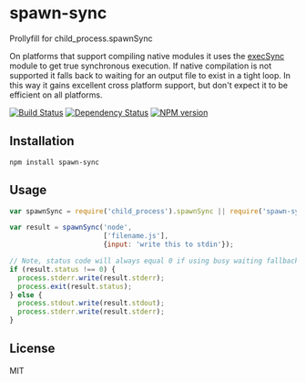 # spawn-sync

Prollyfill for child_process.spawnSync

On platforms that support compiling native modules it uses the [execSync](https://www.npmjs.org/package/execSync) module to get true synchronous execution.  If native compilation is not supported it falls back to waiting for an output file to exist in a tight loop.  In this way it gains excellent cross platform support, but don't expect it to be efficient on all platforms.

[![Build Status](https://img.shields.io/travis/ForbesLindesay/spawn-sync/master.svg)](https://travis-ci.org/ForbesLindesay/spawn-sync)
[![Dependency Status](https://img.shields.io/gemnasium/ForbesLindesay/spawn-sync.svg)](https://gemnasium.com/ForbesLindesay/spawn-sync)
[![NPM version](https://img.shields.io/npm/v/spawn-sync.svg)](http://badge.fury.io/js/spawn-sync)

## Installation

    npm install spawn-sync


## Usage

```js
var spawnSync = require('child_process').spawnSync || require('spawn-sync');

var result = spawnSync('node',
                       ['filename.js'],
                       {input: 'write this to stdin'});

// Note, status code will always equal 0 if using busy waiting fallback
if (result.status !== 0) {
  process.stderr.write(result.stderr);
  process.exit(result.status);
} else {
  process.stdout.write(result.stdout);
  process.stderr.write(result.stderr);
}
```

## License

  MIT
